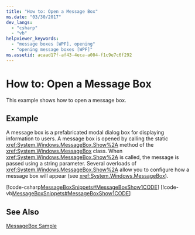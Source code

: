```yaml
---
title: "How to: Open a Message Box"
ms.date: "03/30/2017"
dev_langs: 
  - "csharp"
  - "vb"
helpviewer_keywords: 
  - "message boxes [WPF], opening"
  - "opening message boxes [WPF]"
ms.assetid: acaad17f-af43-4eca-a004-f1c9e7c6f292
---
```

# How to: Open a Message Box
This example shows how to open a message box.  
  
## Example  
 A message box is a prefabricated modal dialog box for displaying information to users. A message box is opened by calling the static <xref:System.Windows.MessageBox.Show%2A> method of the <xref:System.Windows.MessageBox> class. When <xref:System.Windows.MessageBox.Show%2A> is called, the message is passed using a string parameter. Several overloads of <xref:System.Windows.MessageBox.Show%2A> allow you to configure how a message box will appear (see <xref:System.Windows.MessageBox>).  
  
 [!code-csharp[MessageBoxSnippets#MessageBoxShow1CODE](../../../../samples/snippets/csharp/VS_Snippets_Wpf/MessageBoxSnippets/CSharp/Show1Window.xaml.cs#messageboxshow1code)]
 [!code-vb[MessageBoxSnippets#MessageBoxShow1CODE](../../../../samples/snippets/visualbasic/VS_Snippets_Wpf/MessageBoxSnippets/visualbasic/show1window.xaml.vb#messageboxshow1code)]  
  
## See Also  
 [MessageBox Sample](https://go.microsoft.com/fwlink/?LinkID=160023)
